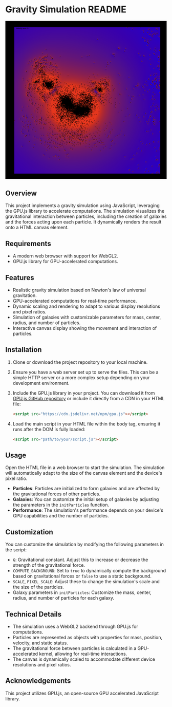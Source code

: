 
# Gravity Simulation README

![screen.png](.img/pic.png)

## Overview

This project implements a gravity simulation using JavaScript, leveraging the GPU.js library to accelerate computations. The simulation visualizes the gravitational interaction between particles, including the creation of galaxies and the forces acting upon each particle. It dynamically renders the result onto a HTML canvas element.

## Requirements

- A modern web browser with support for WebGL2.
- GPU.js library for GPU-accelerated computations.

## Features

- Realistic gravity simulation based on Newton's law of universal gravitation.
- GPU-accelerated computations for real-time performance.
- Dynamic scaling and rendering to adapt to various display resolutions and pixel ratios.
- Simulation of galaxies with customizable parameters for mass, center, radius, and number of particles.
- Interactive canvas display showing the movement and interaction of particles.

## Installation

1. Clone or download the project repository to your local machine.
2. Ensure you have a web server set up to serve the files. This can be a simple HTTP server or a more complex setup depending on your development environment.
3. Include the GPU.js library in your project. You can download it from [GPU.js GitHub repository](https://github.com/gpujs/gpu.js) or include it directly from a CDN in your HTML file:

   ```html
   <script src="https://cdn.jsdelivr.net/npm/gpu.js"></script>
   ```

4. Load the main script in your HTML file within the body tag, ensuring it runs after the DOM is fully loaded:

   ```html
   <script src="path/to/your/script.js"></script>
   ```

## Usage

Open the HTML file in a web browser to start the simulation. The simulation will automatically adapt to the size of the canvas element and the device's pixel ratio.

- **Particles**: Particles are initialized to form galaxies and are affected by the gravitational forces of other particles.
- **Galaxies**: You can customize the initial setup of galaxies by adjusting the parameters in the `initParticles` function.
- **Performance**: The simulation's performance depends on your device's GPU capabilities and the number of particles.

## Customization

You can customize the simulation by modifying the following parameters in the script:

- `G`: Gravitational constant. Adjust this to increase or decrease the strength of the gravitational force.
- `COMPUTE_BACKGROUND`: Set to `true` to dynamically compute the background based on gravitational forces or `false` to use a static background.
- `SCALE`, `PIXEL_SCALE`: Adjust these to change the simulation's scale and the size of the particles.
- Galaxy parameters in `initParticles`: Customize the mass, center, radius, and number of particles for each galaxy.

## Technical Details

- The simulation uses a WebGL2 backend through GPU.js for computations.
- Particles are represented as objects with properties for mass, position, velocity, and static status.
- The gravitational force between particles is calculated in a GPU-accelerated kernel, allowing for real-time interactions.
- The canvas is dynamically scaled to accommodate different device resolutions and pixel ratios.

## Acknowledgements

This project utilizes GPU.js, an open-source GPU accelerated JavaScript library.
